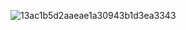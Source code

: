![13ac1b5d2aaeae1a30943b1d3ea3343](https://github.com/laun886/laun886.github.io/assets/132560785/25933b97-e06f-460d-ad53-2a853abe26a5)
